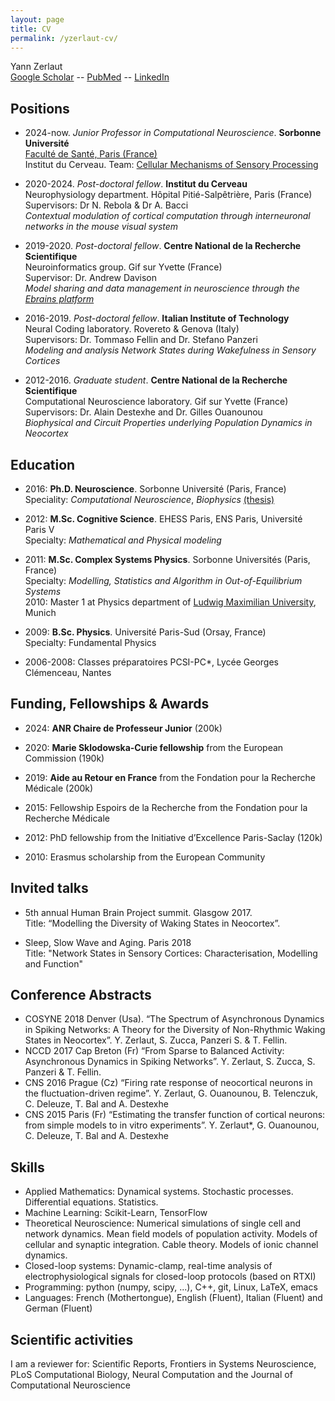```yaml
---
layout: page
title: CV
permalink: /yzerlaut-cv/
---
```


Yann Zerlaut   
[Google Scholar](https://scholar.google.com/citations?user=ISDtiagAAAAJ&hl=en) -- [PubMed](https://pubmed.ncbi.nlm.nih.gov/?term=Zerlaut%20Y%20%5Bauthor%5D) -- [LinkedIn](https://www.linkedin.com/in/yzerlaut/)  


## Positions

- 2024-now. _Junior Professor in Computational Neuroscience_. **Sorbonne Université**  
    [Faculté de Santé, Paris (France)](https://sante.sorbonne-universite.fr/)  
    Institut du Cerveau. Team: [Cellular Mechanisms of Sensory Processing](https://therebolalab.org/)  

- 2020-2024. _Post-doctoral fellow_. **Institut du Cerveau**   
    Neurophysiology department. Hôpital Pitié-Salpêtrière, Paris (France)  
    Supervisors: Dr N. Rebola & Dr A. Bacci  
    *Contextual modulation of cortical computation through interneuronal networks in the mouse visual system*  

- 2019-2020. _Post-doctoral fellow_. **Centre National de la Recherche Scientifique**   
    Neuroinformatics group. Gif sur Yvette (France)   
    Supervisor: Dr. Andrew Davison   
    *Model sharing and data management in neuroscience through the [Ebrains platform](https://ebrains.eu)*   

- 2016-2019. _Post-doctoral fellow_. **Italian Institute of Technology**   
    Neural Coding laboratory. Rovereto & Genova (Italy)   
    Supervisors: Dr. Tommaso Fellin and Dr. Stefano Panzeri  
    *Modeling and analysis Network States during Wakefulness in Sensory Cortices*  

- 2012-2016. _Graduate student_. **Centre National de la Recherche Scientifique**   
    Computational Neuroscience laboratory. Gif sur Yvette (France)  
    Supervisors: Dr. Alain Destexhe and Dr. Gilles Ouanounou   
    *Biophysical and Circuit Properties underlying Population Dynamics in Neocortex*   

## Education

- 2016: **Ph.D. Neuroscience**. Sorbonne Université (Paris, France)   
    Speciality: *Computational Neuroscience*, *Biophysics* [(thesis)](https://tel.archives-ouvertes.fr/tel-01531824/)

- 2012: **M.Sc. Cognitive Science**. EHESS Paris, ENS Paris, Université Paris V   
    Specialty: *Mathematical and Physical modeling*

- 2011: **M.Sc. Complex Systems Physics**. Sorbonne Universités (Paris, France)   
    Specialty: *Modelling, Statistics and Algorithm in Out-of-Equilibrium Systems*  
    2010: Master 1 at Physics department of [Ludwig Maximilian University](https://www.lmu.de/en/), Munich   

- 2009: **B.Sc. Physics**. Université Paris-Sud (Orsay, France)  
    Specialty: Fundamental Physics 
    <!--Thesis: “(e,2e) and (e,3-1e) ionization experiments of noble gas and small molecules” Advisor: Dr. Azzedine Lahmam-Bennani (LCAM, Orsay)-->

- 2006-2008: Classes préparatoires PCSI-PC*, Lycée Georges Clémenceau, Nantes

## Funding, Fellowships & Awards

- 2024: **ANR Chaire de Professeur Junior** (200k)
 
- 2020: **Marie Sklodowska-Curie fellowship** from the European Commission (190k)

- 2019: **Aide au Retour en France** from the Fondation pour la Recherche Médicale (200k)

- 2015: Fellowship Espoirs de la Recherche from the Fondation pour la Recherche Médicale 

- 2012: PhD fellowship from the Initiative d’Excellence Paris-Saclay (120k)

- 2010: Erasmus scholarship from the European Community 

## Invited talks

- 5th annual Human Brain Project summit. Glasgow 2017.  
  Title: “Modelling the Diversity of Waking States in Neocortex”.

- Sleep, Slow Wave and Aging. Paris 2018  
  Title: "Network States in Sensory Cortices: Characterisation, Modelling and Function"

## Conference Abstracts

- COSYNE 2018 Denver (Usa). “The Spectrum of Asynchronous Dynamics in Spiking Networks: A Theory for the Diversity of Non-Rhythmic Waking States in Neocortex”. Y. Zerlaut, S. Zucca, Panzeri S. & T. Fellin.
- NCCD 2017 Cap Breton (Fr) “From Sparse to Balanced Activity: Asynchronous Dynamics in Spiking Networks”. Y. Zerlaut, S. Zucca, S. Panzeri & T. Fellin.
- CNS 2016 Prague (Cz) “Firing rate response of neocortical neurons in the fluctuation-driven regime”. Y. Zerlaut, G. Ouanounou, B. Telenczuk, C. Deleuze, T. Bal and A. Destexhe
- CNS 2015 Paris (Fr) “Estimating the transfer function of cortical neurons: from simple models to in vitro experiments”. Y. Zerlaut*, G. Ouanounou, C. Deleuze, T. Bal and A. Destexhe

## Skills

- Applied Mathematics: Dynamical systems. Stochastic processes. Differential equations. Statistics.
- Machine Learning: Scikit-Learn, TensorFlow
- Theoretical Neuroscience: Numerical simulations of single cell and network dynamics. Mean field models of population activity. Models of cellular and synaptic integration. Cable theory. Models of ionic channel dynamics.
- Closed-loop systems: Dynamic-clamp, real-time analysis of electrophysiological signals for closed-loop protocols (based on RTXI)
- Programming: python (numpy, scipy, ...), C++, git, Linux, LaTeX, emacs
- Languages: French (Mothertongue), English (Fluent), Italian (Fluent) and German (Fluent)

## Scientific activities

I am a reviewer for: Scientific Reports, Frontiers in Systems Neuroscience, PLoS Computational Biology, Neural Computation and the Journal of Computational Neuroscience
